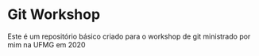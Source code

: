 # Git Workshop
Este é um repositório básico criado para o workshop de git ministrado por mim na UFMG em 2020
